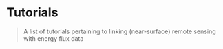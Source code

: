 # Tutorials

> A list of tutorials pertaining to linking (near-surface) remote sensing with energy flux data
